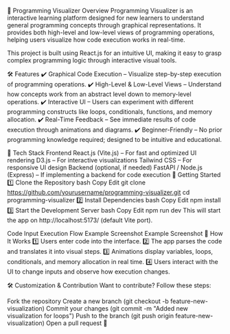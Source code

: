 🚀 Programming Visualizer
Overview
Programming Visualizer is an interactive learning platform designed for new learners to understand general programming concepts through graphical representations. It provides both high-level and low-level views of programming operations, helping users visualize how code execution works in real-time.

This project is built using React.js for an intuitive UI, making it easy to grasp complex programming logic through interactive visual tools.

🛠️ Features
✔️ Graphical Code Execution – Visualize step-by-step execution of programming operations.
✔️ High-Level & Low-Level Views – Understand how concepts work from an abstract level down to memory-level operations.
✔️ Interactive UI – Users can experiment with different programming constructs like loops, conditionals, functions, and memory allocation.
✔️ Real-Time Feedback – See immediate results of code execution through animations and diagrams.
✔️ Beginner-Friendly – No prior programming knowledge required; designed to be intuitive and educational.

📌 Tech Stack
Frontend
React.js (Vite.js) – For fast and optimized UI rendering
D3.js – For interactive visualizations
Tailwind CSS – For responsive UI design
Backend (optional, if needed)
FastAPI / Node.js (Express) – If implementing a backend for code execution
🚀 Getting Started
1️⃣ Clone the Repository
bash
Copy
Edit
git clone https://github.com/yourusername/programming-visualizer.git
cd programming-visualizer
2️⃣ Install Dependencies
bash
Copy
Edit
npm install
3️⃣ Start the Development Server
bash
Copy
Edit
npm run dev
This will start the app on http://localhost:5173/ (default Vite port).

Code Input	Execution Flow
Example Screenshot	Example Screenshot
📜 How It Works
1️⃣ Users enter code into the interface.
2️⃣ The app parses the code and translates it into visual steps.
3️⃣ Animations display variables, loops, conditionals, and memory allocation in real time.
4️⃣ Users interact with the UI to change inputs and observe how execution changes.

🛠️ Customization & Contribution
Want to contribute? Follow these steps:

Fork the repository
Create a new branch (git checkout -b feature-new-visualization)
Commit your changes (git commit -m "Added new visualization for loops")
Push to the branch (git push origin feature-new-visualization)
Open a pull request 🚀
